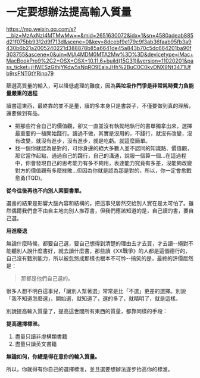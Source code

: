 # 一定要想辦法提高輸入質量

https://mp.weixin.qq.com/s?__biz=MzAxNzI4MTMwMw==&mid=2651630072&idx=1&sn=4580adeab885d21f075bb9312d9f713d&scene=0&key=8dcebf9e179c9f3ab36faab95fb3a9430b6b21a2005240221d388878b85a6641de45a843b70c5dc664201ba90f303755&ascene=0&uin=MjA4MDM0MTA2Mw%3D%3D&devicetype=iMac+MacBookPro9%2C2+OSX+OSX+10.11.6+build(15G31)&version=11020201&pass_ticket=jHWESzGthjYKdw5sNqRO9EaixJHh%2BuC0C0kvDNX9Nt3471Ufb9rsFNTGtYRinp79

篩選高質量的輸入，可以降低處理的難度，因為**與垃圾作鬥爭是非常耗時費力負能量嚴重的過程**

讀書這東西，最終靠的並不是量，讀的多本身只是書袋子，不僅要做到真的理解，還要做到有品。

* 把那些符合自己的價值觀，卻又一直並沒有執拗地執行的書單獨拿出來，選擇最重要的一植開始踐行。讀過不做，其實是沒用的，不踐行，就沒有改變，沒有改變，就沒有進步，沒有進步，就是吃虧。就這麼簡單。
* 找一個你就認為是對的，可你身邊的絕大多數人並不認同的知識點、價值觀，那它當作起點，通過自己的踐行，自己的溝通，說服一個算一個…在這過程中，你會發現自己的思考能力有多不夠用，表達能力究竟有多差，沒能夠改變對方的價值觀有多麼挫敗…但因為你就是認為那是對的，所以，你一定會愈戰愈勇(TQD)。

**從今往後再也不向別人索要書單。**

選書的結果是影響大腦內容和結構的，把這事兒居然交給別人實在是太可怕了。雖然偶爾我們會不由自主地向別人推荐書，但我們應該知道的是，自己讀的書，要自己選。

**用進廢退**

無論什麼時候，都要自己選，要自己想得到清楚的理由去才去買，才去讀--絕對不能聽別人說什麼書好，就去讀什麼書，那些讀《XX戰爭》的人都是這個德行的，自己沒有甄別能力，所以被忽悠成那樣也根本不可忴--搞笑的是，最終的評價居然是：

> 那都是他們自己選的。

很多人想不明白這事兒，「讓別人幫著選」常常是比「不選」更差的選擇。別說「我不知道怎麼選」，開始選，就知道了，選的多了，就精明了，就是這樣。

別說提高輸入質量了，提高這世間所有東西的質量，都靠同樣的手段：

**提高選擇標淮。**

1. 盡量只讀非虛構類書籍
2. 盡量只讀英文書籍

**無論如何，你總是得在意你的輸入質量。**

所以，你就得有你自己的選擇標淮，並且選要想辦法逐步抬高你的標淮。